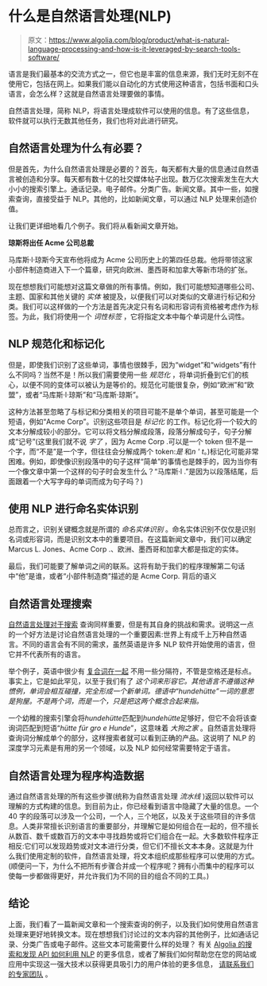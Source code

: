 # 什么是自然语言处理(NLP) 

> 原文：<https://www.algolia.com/blog/product/what-is-natural-language-processing-and-how-is-it-leveraged-by-search-tools-software/>

语言是我们最基本的交流方式之一，但它也是丰富的信息来源，我们无时无刻不在使用它，包括在网上。如果我们能以自动化的方式使用这种语言，包括书面和口头语言，会怎么样？这就是自然语言处理要做的事情。

自然语言处理，简称 NLP，将语言处理成软件可以使用的信息。有了这些信息，软件就可以执行无数其他任务，我们也将对此进行研究。

## [](#why-is-natural-language-processing-necessary)自然语言处理为什么有必要？

但是首先，为什么自然语言处理是必要的？首先，每天都有大量的信息通过自然语言被创造和分享。每天都有数十亿的社交媒体帖子出现。数万亿次搜索发生在大大小小的搜索引擎上。通话记录。电子邮件。分类广告。新闻文章。其中一些，如搜索查询，直接受益于 NLP。其他的，比如新闻文章，可以通过 NLP 处理来创造价值。

让我们更详细地看几个例子。我们将从看新闻文章开始。

**琼斯将出任 Acme 公司总裁**

马库斯·l·琼斯今天宣布他将成为 Acme 公司历史上的第四任总裁。他将带领这家小部件制造商进入下一个篇章，研究向欧洲、墨西哥和加拿大等新市场的扩张。

现在想想我们可能想对这篇文章做的所有事情。例如，我们可能想知道哪些公司、主题、国家和其他关键的 *实体* 被提及，以便我们可以对类似的文章进行标记和分类。我们可以这样做的一个方法是首先决定只有名词和形容词有资格被考虑作为标签。为此，我们将使用一个 *词性标签* ，它将指定文本中每个单词是什么词性。

## [](#nlp-normalization-and-tokenization)NLP 规范化和标记化

但是，即使我们识别了这些单词，事情也很棘手，因为“widget”和“widgets”有什么不同吗？当然不是！所以我们需要使用一些 *规范化* ，将单词折叠到它们的核心，以便不同的变体可以被认为是等价的。规范化可能很复杂，例如“欧洲”和“欧盟”，或者“马库斯·l·琼斯”和“马库斯·琼斯”。

这种方法甚至忽略了与标记和分类相关的项目可能不是单个单词，甚至可能是一个短语，例如“Acme Corp”。识别这些项目是 *标记化* 的工作。标记化将一个较大的文本分解成较小的部分。它可以将文档分解成段落，段落分解成句子，句子分解成“记号”(这里我们就不说 *字了* ，因为 Acme Corp .可以是一个 token 但不是一个字，而“不是”是一个字，但往往会分解成两个 token:*是* 和*n ' t*。)标记化可能非常困难。例如，即使像识别段落中的句子这样“简单”的事情也是棘手的，因为当你有一个像文章中第一个这样的句子时会发生什么？“马库斯·l .”是因为以段落结尾，后面跟着一个大写字母的单词而成为句子吗？)

## [](#using-nlp-for-named-entity-recognition)使用 NLP 进行命名实体识别

总而言之，识别关键概念就是所谓的 *命名实体识别* 。命名实体识别不仅仅是识别名词或形容词，而是识别文本中的重要项目。在这篇新闻文章中，我们可以确定 Marcus L. Jones、Acme Corp .、欧洲、墨西哥和加拿大都是指定的实体。

最后，我们可能要了解单词之间的联系。这将有助于我们的程序理解第二句话中“他”是谁，或者“小部件制造商”描述的是 Acme Corp. 背后的语义

## [](#natural-language-processing-for-search)自然语言处理搜索

[自然语言处理对于搜索](https://www.algolia.com/blog/ai/what-is-ai-powered-site-search/) 查询同样重要，但是有其自身的挑战和需求。说明这一点的一个好方法是讨论自然语言处理的一个重要因素:世界上有成千上万种自然语言。不同的语言会有不同的需求，虽然英语是许多 NLP 软件开始使用的语言，但它并不代表所有的语言。

举个例子，英语中很少有 [复合词在一起](https://www.algolia.com/doc/guides/managing-results/optimize-search-results/handling-natural-languages-nlp/in-depth/language-specific-configurations/) 不用一些分隔符，不管是空格还是标点。事实上，它是如此罕见，以至于我们有了 *这个词来形容它。其他语言不遵循这种惯例，单词会相互碰撞，完全形成一个新单词。德语中“*hundehütte*”一词的意思是狗屋。不是两个词，而是一个，只是把这两个概念合起来指。*

一个幼稚的搜索引擎会将*hundehütte*匹配到*hundehütte*足够好，但它不会将该查询词匹配到短语“*hütte für gro e Hunde*”，这意味着 *大狗之家* 。自然语言处理将查询词分解成单个的部分，这样搜索者就可以看到正确的产品。这说明了 NLP 的深度学习元素是有用的另一个领域，以及 NLP 如何经常需要特定于语言。

## [](#natural-language-processing-structures-data-for-programs)自然语言处理为程序构造数据

通过自然语言处理的所有这些步骤(统称为自然语言处理 *流水线* )返回以软件可以理解的方式构建的信息。到目前为止，你已经看到语言中隐藏了大量的信息。一个 40 字的段落可以涉及一个公司，一个人，三个地区，以及关于这些项目的许多信息。人类非常擅长识别语言的重要部分，并理解它是如何组合在一起的，但不擅长从数百、数千或数百万的文本中寻找趋势或将它们组合在一起。大多数软件程序正相反:它们可以发现趋势或对文本进行分类，但它们不擅长文本本身。这就是为什么我们使用定制的软件，自然语言处理，将文本组织成那些程序可以使用的方式。(顺便问一下，为什么不把所有步骤合并成一个程序呢？拥有小而集中的程序可以使每一步都做得更好，并允许我们为不同的目的组合不同的工具。)

## [](#conclusion)结论

上面，我们看了一篇新闻文章和一个搜索查询的例子，以及我们如何使用自然语言处理来更好地转换文本。现在想想我们讨论过的文本内容的其他例子，比如通话记录、分类广告或电子邮件。这些文本可能需要什么样的处理？ 有关 [Algolia 的搜索和发现 API 如何利用 NLP](https://www.algolia.com/products/ai-search/) 的更多信息，或者了解我们如何帮助您在您的网站或应用中实现这一强大技术以获得更具吸引力的用户体验的更多信息， [请联系我们的专家团队](https://www.algolia.com/contactus/) 。